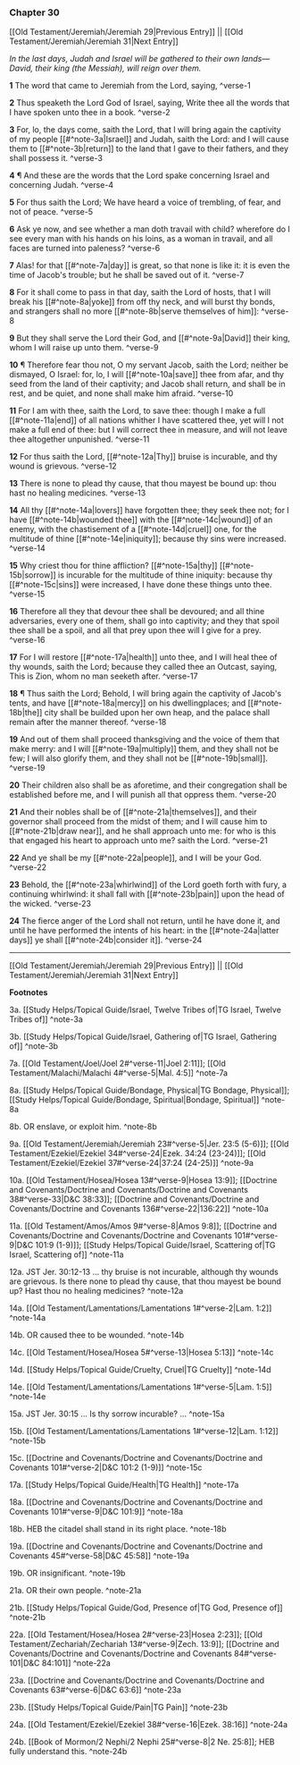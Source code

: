 ### Chapter 30

[[Old Testament/Jeremiah/Jeremiah 29|Previous Entry]]  ||  [[Old Testament/Jeremiah/Jeremiah 31|Next Entry]]

*In the last days, Judah and Israel will be gathered to their own lands—David, their king (the Messiah), will reign over them.*

**1**  The word that came to Jeremiah from the Lord, saying, ^verse-1

**2**  Thus speaketh the Lord God of Israel, saying, Write thee all the words that I have spoken unto thee in a book. ^verse-2

**3**  For, lo, the days come, saith the Lord, that I will bring again the captivity of my people [[#^note-3a|Israel]] and Judah, saith the Lord: and I will cause them to [[#^note-3b|return]] to the land that I gave to their fathers, and they shall possess it. ^verse-3

**4**  ¶ And these are the words that the Lord spake concerning Israel and concerning Judah. ^verse-4

**5**  For thus saith the Lord; We have heard a voice of trembling, of fear, and not of peace. ^verse-5

**6**  Ask ye now, and see whether a man doth travail with child? wherefore do I see every man with his hands on his loins, as a woman in travail, and all faces are turned into paleness? ^verse-6

**7**  Alas! for that [[#^note-7a|day]] is great, so that none is like it: it is even the time of Jacob's trouble; but he shall be saved out of it. ^verse-7

**8**  For it shall come to pass in that day, saith the Lord of hosts, that I will break his [[#^note-8a|yoke]] from off thy neck, and will burst thy bonds, and strangers shall no more [[#^note-8b|serve themselves of him]]: ^verse-8

**9**  But they shall serve the Lord their God, and [[#^note-9a|David]] their king, whom I will raise up unto them. ^verse-9

**10**  ¶ Therefore fear thou not, O my servant Jacob, saith the Lord; neither be dismayed, O Israel: for, lo, I will [[#^note-10a|save]] thee from afar, and thy seed from the land of their captivity; and Jacob shall return, and shall be in rest, and be quiet, and none shall make him afraid. ^verse-10

**11**  For I am with thee, saith the Lord, to save thee: though I make a full [[#^note-11a|end]] of all nations whither I have scattered thee, yet will I not make a full end of thee: but I will correct thee in measure, and will not leave thee altogether unpunished. ^verse-11

**12**  For thus saith the Lord, [[#^note-12a|Thy]] bruise is incurable, and thy wound is grievous. ^verse-12

**13**  There is none to plead thy cause, that thou mayest be bound up: thou hast no healing medicines. ^verse-13

**14**  All thy [[#^note-14a|lovers]] have forgotten thee; they seek thee not; for I have [[#^note-14b|wounded thee]] with the [[#^note-14c|wound]] of an enemy, with the chastisement of a [[#^note-14d|cruel]] one, for the multitude of thine [[#^note-14e|iniquity]]; because thy sins were increased. ^verse-14

**15**  Why criest thou for thine affliction? [[#^note-15a|thy]] [[#^note-15b|sorrow]] is incurable for the multitude of thine iniquity: because thy [[#^note-15c|sins]] were increased, I have done these things unto thee. ^verse-15

**16**  Therefore all they that devour thee shall be devoured; and all thine adversaries, every one of them, shall go into captivity; and they that spoil thee shall be a spoil, and all that prey upon thee will I give for a prey. ^verse-16

**17**  For I will restore [[#^note-17a|health]] unto thee, and I will heal thee of thy wounds, saith the Lord; because they called thee an Outcast, saying, This is Zion, whom no man seeketh after. ^verse-17

**18**  ¶ Thus saith the Lord; Behold, I will bring again the captivity of Jacob's tents, and have [[#^note-18a|mercy]] on his dwellingplaces; and [[#^note-18b|the]] city shall be builded upon her own heap, and the palace shall remain after the manner thereof. ^verse-18

**19**  And out of them shall proceed thanksgiving and the voice of them that make merry: and I will [[#^note-19a|multiply]] them, and they shall not be few; I will also glorify them, and they shall not be [[#^note-19b|small]]. ^verse-19

**20**  Their children also shall be as aforetime, and their congregation shall be established before me, and I will punish all that oppress them. ^verse-20

**21**  And their nobles shall be of [[#^note-21a|themselves]], and their governor shall proceed from the midst of them; and I will cause him to [[#^note-21b|draw near]], and he shall approach unto me: for who is this that engaged his heart to approach unto me? saith the Lord. ^verse-21

**22**  And ye shall be my [[#^note-22a|people]], and I will be your God. ^verse-22

**23**  Behold, the [[#^note-23a|whirlwind]] of the Lord goeth forth with fury, a continuing whirlwind: it shall fall with [[#^note-23b|pain]] upon the head of the wicked. ^verse-23

**24**  The fierce anger of the Lord shall not return, until he have done it, and until he have performed the intents of his heart: in the [[#^note-24a|latter days]] ye shall [[#^note-24b|consider it]]. ^verse-24


---
[[Old Testament/Jeremiah/Jeremiah 29|Previous Entry]]  ||  [[Old Testament/Jeremiah/Jeremiah 31|Next Entry]]


**Footnotes**


3a. [[Study Helps/Topical Guide/Israel, Twelve Tribes of|TG Israel, Twelve Tribes of]] ^note-3a

3b. [[Study Helps/Topical Guide/Israel, Gathering of|TG Israel, Gathering of]] ^note-3b

7a. [[Old Testament/Joel/Joel 2#^verse-11|Joel 2:11]]; [[Old Testament/Malachi/Malachi 4#^verse-5|Mal. 4:5]] ^note-7a

8a. [[Study Helps/Topical Guide/Bondage, Physical|TG Bondage, Physical]]; [[Study Helps/Topical Guide/Bondage, Spiritual|Bondage, Spiritual]] ^note-8a

8b. OR enslave, or exploit him. ^note-8b

9a. [[Old Testament/Jeremiah/Jeremiah 23#^verse-5|Jer. 23:5 (5-6)]]; [[Old Testament/Ezekiel/Ezekiel 34#^verse-24|Ezek. 34:24 (23-24)]]; [[Old Testament/Ezekiel/Ezekiel 37#^verse-24|37:24 (24-25)]] ^note-9a

10a. [[Old Testament/Hosea/Hosea 13#^verse-9|Hosea 13:9]]; [[Doctrine and Covenants/Doctrine and Covenants/Doctrine and Covenants 38#^verse-33|D&C 38:33]]; [[Doctrine and Covenants/Doctrine and Covenants/Doctrine and Covenants 136#^verse-22|136:22]] ^note-10a

11a. [[Old Testament/Amos/Amos 9#^verse-8|Amos 9:8]]; [[Doctrine and Covenants/Doctrine and Covenants/Doctrine and Covenants 101#^verse-9|D&C 101:9 (1-9)]]; [[Study Helps/Topical Guide/Israel, Scattering of|TG Israel, Scattering of]] ^note-11a

12a. JST Jer. 30:12-13 ... thy bruise is not incurable, although thy wounds are grievous. Is there none to plead thy cause, that thou mayest be bound up? Hast thou no healing medicines? ^note-12a

14a. [[Old Testament/Lamentations/Lamentations 1#^verse-2|Lam. 1:2]] ^note-14a

14b. OR caused thee to be wounded. ^note-14b

14c. [[Old Testament/Hosea/Hosea 5#^verse-13|Hosea 5:13]] ^note-14c

14d. [[Study Helps/Topical Guide/Cruelty, Cruel|TG Cruelty]] ^note-14d

14e. [[Old Testament/Lamentations/Lamentations 1#^verse-5|Lam. 1:5]] ^note-14e

15a. JST Jer. 30:15 ... Is thy sorrow incurable? ... ^note-15a

15b. [[Old Testament/Lamentations/Lamentations 1#^verse-12|Lam. 1:12]] ^note-15b

15c. [[Doctrine and Covenants/Doctrine and Covenants/Doctrine and Covenants 101#^verse-2|D&C 101:2 (1-9)]] ^note-15c

17a. [[Study Helps/Topical Guide/Health|TG Health]] ^note-17a

18a. [[Doctrine and Covenants/Doctrine and Covenants/Doctrine and Covenants 101#^verse-9|D&C 101:9]] ^note-18a

18b. HEB the citadel shall stand in its right place. ^note-18b

19a. [[Doctrine and Covenants/Doctrine and Covenants/Doctrine and Covenants 45#^verse-58|D&C 45:58]] ^note-19a

19b. OR insignificant. ^note-19b

21a. OR their own people. ^note-21a

21b. [[Study Helps/Topical Guide/God, Presence of|TG God, Presence of]] ^note-21b

22a. [[Old Testament/Hosea/Hosea 2#^verse-23|Hosea 2:23]]; [[Old Testament/Zechariah/Zechariah 13#^verse-9|Zech. 13:9]]; [[Doctrine and Covenants/Doctrine and Covenants/Doctrine and Covenants 84#^verse-101|D&C 84:101]] ^note-22a

23a. [[Doctrine and Covenants/Doctrine and Covenants/Doctrine and Covenants 63#^verse-6|D&C 63:6]] ^note-23a

23b. [[Study Helps/Topical Guide/Pain|TG Pain]] ^note-23b

24a. [[Old Testament/Ezekiel/Ezekiel 38#^verse-16|Ezek. 38:16]] ^note-24a

24b. [[Book of Mormon/2 Nephi/2 Nephi 25#^verse-8|2 Ne. 25:8]]; HEB fully understand this.  ^note-24b